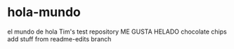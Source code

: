 # hola-mundo
el mundo de hola
Tim's test repository
ME GUSTA HELADO
chocolate chips
add stuff from readme-edits branch
